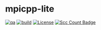 # mpicpp-lite

[![qa](https://github.com/andrsd/mpicpp-lite/actions/workflows/qa.yml/badge.svg)](https://github.com/andrsd/mpicpp-lite/actions/workflows/qa.yml)
[![build](https://github.com/andrsd/mpicpp-lite/actions/workflows/build.yml/badge.svg)](https://github.com/andrsd/mpicpp-lite/actions/workflows/build.yml)
[![License](http://img.shields.io/:license-mit-blue.svg)](https://andrsd.mit-license.org/)
[![Scc Count Badge](https://sloc.xyz/github/andrsd/mpicpp-lite/)](https://github.com/andrsd/mpicpp-lite/)


